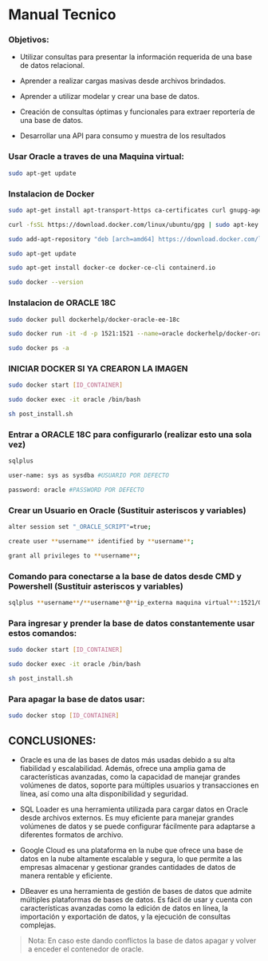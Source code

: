 # Manual Tecnico
### Objetivos:


- Utilizar consultas para presentar la información requerida de una base
de datos relacional.

- Aprender a realizar cargas masivas desde archivos brindados.
- Aprender a utilizar modelar y crear una base de datos.
- Creación de consultas óptimas y funcionales para extraer reportería 
de una base de datos.
- Desarrollar una API para consumo y muestra de los resultados
  
### Usar Oracle a traves de una Maquina virtual:
~~~bash
sudo apt-get update
~~~
### Instalacion de Docker
~~~bash
sudo apt-get install apt-transport-https ca-certificates curl gnupg-agent software-properties-common

curl -fsSL https://download.docker.com/linux/ubuntu/gpg | sudo apt-key add -

sudo add-apt-repository "deb [arch=amd64] https://download.docker.com/linux/ubuntu $(lsb_release -cs) stable"

sudo apt-get update

sudo apt-get install docker-ce docker-ce-cli containerd.io

sudo docker --version
~~~

### Instalacion de ORACLE 18C
~~~bash
sudo docker pull dockerhelp/docker-oracle-ee-18c

sudo docker run -it -d -p 1521:1521 --name=oracle dockerhelp/docker-oracle-ee-18c /bin/bash

sudo docker ps -a
~~~
### INICIAR DOCKER SI YA CREARON LA IMAGEN
~~~bash
sudo docker start [ID_CONTAINER]

sudo docker exec -it oracle /bin/bash

sh post_install.sh
~~~
### Entrar a ORACLE 18C para configurarlo (realizar esto una sola vez)
~~~bash
sqlplus

user-name: sys as sysdba #USUARIO POR DEFECTO

password: oracle #PASSWORD POR DEFECTO
~~~

### Crear un Usuario en Oracle (Sustituir asteriscos y variables)
~~~bash
alter session set "_ORACLE_SCRIPT"=true;

create user **username** identified by **username**;

grant all privileges to **username**;
~~~
### Comando para conectarse a la base de datos desde CMD y Powershell (Sustituir asteriscos y variables)

~~~bash
sqlplus **username**/**username**@**ip_externa maquina virtual**:1521/ORCL18
~~~
### Para ingresar y prender la base de datos constantemente usar estos comandos:
~~~bash
sudo docker start [ID_CONTAINER]

sudo docker exec -it oracle /bin/bash

sh post_install.sh
~~~

### Para apagar la base de datos usar: 
~~~bash
sudo docker stop [ID_CONTAINER]
~~~

## CONCLUSIONES:
- Oracle es una de las bases de datos más usadas debido a su alta fiabilidad y escalabilidad. Además, ofrece una amplia gama de características avanzadas, como la capacidad de manejar grandes volúmenes de datos, soporte para múltiples usuarios y transacciones en línea, así como una alta disponibilidad y seguridad.

- SQL Loader es una herramienta utilizada para cargar datos en Oracle desde archivos externos. Es muy eficiente para manejar grandes volúmenes de datos y se puede configurar fácilmente para adaptarse a diferentes formatos de archivo. 
- Google Cloud es una plataforma en la nube que ofrece una base de datos en la nube altamente escalable y segura, lo que permite a las empresas almacenar y gestionar grandes cantidades de datos de manera rentable y eficiente.

- DBeaver es una herramienta de gestión de bases de datos que admite múltiples plataformas de bases de datos. Es fácil de usar y cuenta con características avanzadas como la edición de datos en línea, la importación y exportación de datos, y la ejecución de consultas complejas.


> Nota: En caso este dando conflictos la base de datos apagar y volver a enceder el contenedor de oracle.
